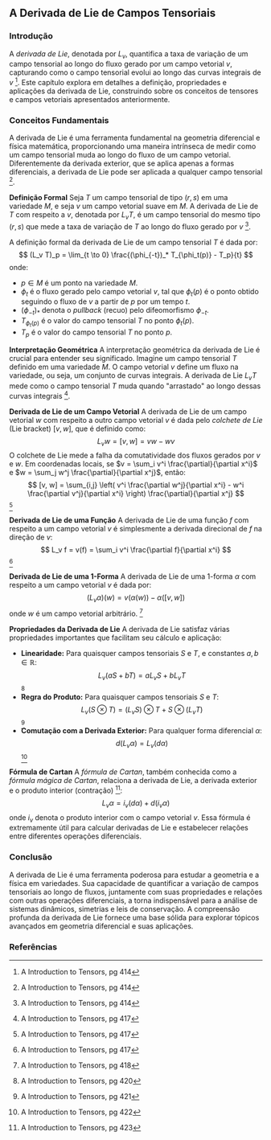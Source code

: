 ## A Derivada de Lie de Campos Tensoriais

### Introdução
A *derivada de Lie*, denotada por $L_v$, quantifica a taxa de variação de um campo tensorial ao longo do fluxo gerado por um campo vetorial $v$, capturando como o campo tensorial evolui ao longo das curvas integrais de $v$ [^414]. Este capítulo explora em detalhes a definição, propriedades e aplicações da derivada de Lie, construindo sobre os conceitos de tensores e campos vetoriais apresentados anteriormente.

### Conceitos Fundamentais

A derivada de Lie é uma ferramenta fundamental na geometria diferencial e física matemática, proporcionando uma maneira intrínseca de medir como um campo tensorial muda ao longo do fluxo de um campo vetorial. Diferentemente da derivada exterior, que se aplica apenas a formas diferenciais, a derivada de Lie pode ser aplicada a qualquer campo tensorial [^414].

**Definição Formal**
Seja $T$ um campo tensorial de tipo $(r, s)$ em uma variedade $M$, e seja $v$ um campo vetorial suave em $M$. A derivada de Lie de $T$ com respeito a $v$, denotada por $L_v T$, é um campo tensorial do mesmo tipo $(r, s)$ que mede a taxa de variação de $T$ ao longo do fluxo gerado por $v$ [^414].

A definição formal da derivada de Lie de um campo tensorial $T$ é dada por:
$$ (L_v T)_p = \lim_{t \to 0} \frac{(\phi_{-t})_* T_{\phi_t(p)} - T_p}{t} $$
onde:
*   $p \in M$ é um ponto na variedade $M$.
*   $\phi_t$ é o fluxo gerado pelo campo vetorial $v$, tal que $\phi_t(p)$ é o ponto obtido seguindo o fluxo de $v$ a partir de $p$ por um tempo $t$.
*   $(\phi_{-t})_*$ denota o *pullback* (recuo) pelo difeomorfismo $\phi_{-t}$.
*   $T_{\phi_t(p)}$ é o valor do campo tensorial $T$ no ponto $\phi_t(p)$.
*   $T_p$ é o valor do campo tensorial $T$ no ponto $p$.

**Interpretação Geométrica**
A interpretação geométrica da derivada de Lie é crucial para entender seu significado. Imagine um campo tensorial $T$ definido em uma variedade $M$. O campo vetorial $v$ define um fluxo na variedade, ou seja, um conjunto de curvas integrais. A derivada de Lie $L_v T$ mede como o campo tensorial $T$ muda quando "arrastado" ao longo dessas curvas integrais [^417].

**Derivada de Lie de um Campo Vetorial**
A derivada de Lie de um campo vetorial $w$ com respeito a outro campo vetorial $v$ é dada pelo *colchete de Lie* (Lie bracket) $[v, w]$, que é definido como:
$$ L_v w = [v, w] = vw - wv $$
O colchete de Lie mede a falha da comutatividade dos fluxos gerados por $v$ e $w$. Em coordenadas locais, se $v = \sum_i v^i \frac{\partial}{\partial x^i}$ e $w = \sum_j w^j \frac{\partial}{\partial x^j}$, então:
$$ [v, w] = \sum_{i,j} \left( v^i \frac{\partial w^j}{\partial x^i} - w^i \frac{\partial v^j}{\partial x^i} \right) \frac{\partial}{\partial x^j} $$
[^417]

**Derivada de Lie de uma Função**
A derivada de Lie de uma função $f$ com respeito a um campo vetorial $v$ é simplesmente a derivada direcional de $f$ na direção de $v$:
$$ L_v f = v(f) = \sum_i v^i \frac{\partial f}{\partial x^i} $$
[^417]

**Derivada de Lie de uma 1-Forma**
A derivada de Lie de uma 1-forma $\alpha$ com respeito a um campo vetorial $v$ é dada por:
$$ (L_v \alpha)(w) = v(\alpha(w)) - \alpha([v, w]) $$
onde $w$ é um campo vetorial arbitrário. [^418]

**Propriedades da Derivada de Lie**
A derivada de Lie satisfaz várias propriedades importantes que facilitam seu cálculo e aplicação:

*   **Linearidade:** Para quaisquer campos tensoriais $S$ e $T$, e constantes $a, b \in \mathbb{R}$:
    $$ L_v (aS + bT) = a L_v S + b L_v T $$ [^420]
*   **Regra do Produto:** Para quaisquer campos tensoriais $S$ e $T$:
    $$ L_v (S \otimes T) = (L_v S) \otimes T + S \otimes (L_v T) $$ [^421]
*   **Comutação com a Derivada Exterior:** Para qualquer forma diferencial $\alpha$:
    $$ d(L_v \alpha) = L_v (d\alpha) $$ [^422]

**Fórmula de Cartan**
A *fórmula de Cartan*, também conhecida como a *fórmula mágica de Cartan*, relaciona a derivada de Lie, a derivada exterior e o produto interior (contração) [^423]:
$$ L_v \alpha = i_v (d\alpha) + d(i_v \alpha) $$
onde $i_v$ denota o produto interior com o campo vetorial $v$. Essa fórmula é extremamente útil para calcular derivadas de Lie e estabelecer relações entre diferentes operações diferenciais.

### Conclusão

A derivada de Lie é uma ferramenta poderosa para estudar a geometria e a física em variedades. Sua capacidade de quantificar a variação de campos tensoriais ao longo de fluxos, juntamente com suas propriedades e relações com outras operações diferenciais, a torna indispensável para a análise de sistemas dinâmicos, simetrias e leis de conservação. A compreensão profunda da derivada de Lie fornece uma base sólida para explorar tópicos avançados em geometria diferencial e suas aplicações.

### Referências
[^414]: A Introduction to Tensors, pg 414
[^417]: A Introduction to Tensors, pg 417
[^418]: A Introduction to Tensors, pg 418
[^420]: A Introduction to Tensors, pg 420
[^421]: A Introduction to Tensors, pg 421
[^422]: A Introduction to Tensors, pg 422
[^423]: A Introduction to Tensors, pg 423
<!-- END -->